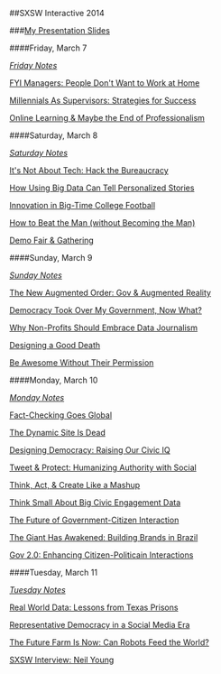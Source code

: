 ##SXSW Interactive 2014

###[My Presentation Slides](http://slid.es/tlcgische/sxsw2014)

####Friday, March 7

[*Friday Notes*](https://github.com/TreesUnknown/SXSW-2014/blob/master/Daily-Notes/07Mar14_Friday.md)

[FYI Managers: People Don't Want to Work at Home](http://schedule.sxsw.com/2014/events/event_IAP24450)

[Millennials As Supervisors: Strategies for Success](http://schedule.sxsw.com/2014/events/event_IAP21739)

[Online Learning & Maybe the End of Professionalism](http://schedule.sxsw.com/2014/events/event_IAP19204)


####Saturday, March 8

[*Saturday Notes*](https://github.com/TreesUnknown/SXSW-2014/blob/master/Daily-Notes/08Mar14_Saturday.md)

[It's Not About Tech: Hack the Bureaucracy](http://schedule.sxsw.com/2014/events/event_IAP23414)

[How Using Big Data Can Tell Personalized Stories](http://schedule.sxsw.com/2014/events/event_IAP20207)

[Innovation in Big-Time College Football](http://schedule.sxsw.com/2014/events/event_IAP22133)

[How to Beat the Man (without Becoming the Man)](http://schedule.sxsw.com/2014/events/event_IAP20824)

[Demo Fair & Gathering](http://schedule.sxsw.com/2014/events/event_OE03084)


####Sunday, March 9

[*Sunday Notes*](https://github.com/TreesUnknown/SXSW-2014/blob/master/Daily-Notes/09Mar14_Sunday.md)

[The New Augmented Order: Gov & Augmented Reality](http://schedule.sxsw.com/2014/events/event_IAP25232)

[Democracy Took Over My Government, Now What?](http://schedule.sxsw.com/2014/events/event_IAP17458)

[Why Non-Profits Should Embrace Data Journalism](http://schedule.sxsw.com/2014/events/event_IAP20942)

[Designing a Good Death](http://schedule.sxsw.com/2014/events/event_IAP24130)

[Be Awesome Without Their Permission](http://schedule.sxsw.com/2014/events/event_IAP27473)


####Monday, March 10

[*Monday Notes*](https://github.com/TreesUnknown/SXSW-2014/blob/master/Daily-Notes/10Mar_14_Monday.md)

[Fact-Checking Goes Global](http://schedule.sxsw.com/2014/events/event_IAP20013)

[The Dynamic Site Is Dead](http://schedule.sxsw.com/2014/events/event_IAP18267)

[Designing Democracy: Raising Our Civic IQ](http://schedule.sxsw.com/2014/events/event_IAP17338)

[Tweet & Protect: Humanizing Authority with Social](http://schedule.sxsw.com/2014/events/event_IAP24824)

[Think, Act, & Create Like a Mashup](http://schedule.sxsw.com/2014/events/event_IAP21922)

[Think Small About Big Civic Engagement Data](http://schedule.sxsw.com/2014/events/event_IAP24754)

[The Future of Government-Citizen Interaction](http://schedule.sxsw.com/2014/events/event_IAP22147)

[The Giant Has Awakened: Building Brands in Brazil](http://schedule.sxsw.com/2014/events/event_IAP21064)

[Gov 2.0: Enhancing Citizen-Politicain Interactions](http://schedule.sxsw.com/2014/events/event_IAP17104)


####Tuesday, March 11

[*Tuesday Notes*](https://github.com/TreesUnknown/SXSW-2014/blob/master/Daily-Notes/11Mar14_Tuesday.md)

[Real World Data: Lessons from Texas Prisons](http://schedule.sxsw.com/2014/events/event_IAP26142)

[Representative Democracy in a Social Media Era](http://schedule.sxsw.com/2014/events/event_IAP24468)

[The Future Farm Is Now: Can Robots Feed the World?](http://schedule.sxsw.com/2014/events/event_IAP20078)

[SXSW Interview: Neil Young](http://schedule.sxsw.com/2014/events/event_MP990989)
